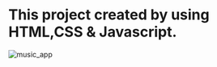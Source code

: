#  This project created by using HTML,CSS & Javascript.





![music_app](https://user-images.githubusercontent.com/125564357/219943410-394539b5-7ac1-4808-9dd1-4696171533bb.png)
